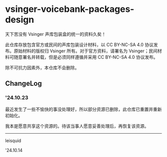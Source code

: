 # vsinger-voicebank-packages-design

天下苦没有 Vsinger 声库包装盒的统一的资料久矣！

此仓库存放包含官方或民间的声库包装设计材料，以 CC BY-NC-SA 4.0 协议发布。原始材料的版权归 Vsinger 所有。对于官方资料，请署名为 Vsinger；民间材料可随意署名并转载，但是必须同样遵循并采用 CC BY-NC-SA 4.0 协议发布。

除不可抗力因素外，本仓库不会删除。

## ChangeLog

### '24.10.23

最近发生了一些不愉快的事没处理好，所以部分资源已删除，此仓库已重置并重新初始化。

我本是愿意共享这个资源的。待该当事人愿意妥善处理后，再恢复该资源。

---

leisquid

'24.10.14
